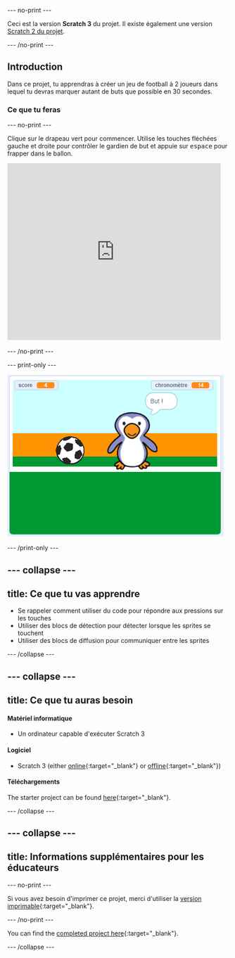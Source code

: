 --- no-print ---

Ceci est la version **Scratch 3** du projet. Il existe également une version [Scratch 2 du projet](https://projects.raspberrypi.org/en/projects/beat-the-goalie-scratch2).

--- /no-print ---

## Introduction

Dans ce projet, tu apprendras à créer un jeu de football à 2 joueurs dans lequel tu devras marquer autant de buts que possible en 30 secondes.

### Ce que tu feras

--- no-print ---

Clique sur le drapeau vert pour commencer. Utilise les touches fléchées gauche et droite pour contrôler le gardien de but et appuie sur <kbd>espace</kbd> pour frapper dans le ballon.

<div class="scratch-preview">
  <iframe allowtransparency="true" width="485" height="402" src="https://scratch.mit.edu/projects/embed/285942132/?autostart=false" frameborder="0" scrolling="no"></iframe>
</div>

--- /no-print ---

--- print-only ---

![capture d'écran du jeu](images/goalie-final.png)

--- /print-only ---

--- collapse ---
---
title: Ce que tu vas apprendre
---

- Se rappeler comment utiliser du code pour répondre aux pressions sur les touches
- Utiliser des blocs de détection pour détecter lorsque les sprites se touchent
- Utiliser des blocs de diffusion pour communiquer entre les sprites

--- /collapse ---

--- collapse ---
---
title: Ce que tu auras besoin
---

#### Matériel informatique

+ Un ordinateur capable d'exécuter Scratch 3

#### Logiciel

+ Scratch 3 (either [online](https://rpf.io/scratchon){:target="_blank"} or [offline](https://rpf.io/scratchoff){:target="_blank"})

#### Téléchargements

The starter project can be found [here](https://rpf.io/p/en/beat-the-goalie-go){:target="_blank"}.

--- /collapse ---

--- collapse ---
---
title: Informations supplémentaires pour les éducateurs
---

--- no-print ---

Si vous avez besoin d'imprimer ce projet, merci d'utiliser la [version imprimable](https://projects.raspberrypi.org/en/projects/beat-the-goalie/print){:target="_blank"}.

--- /no-print ---

You can find the [completed project here](https://rpf.io/p/en/beat-the-goalie-get){:target="_blank"}.

--- /collapse ---
